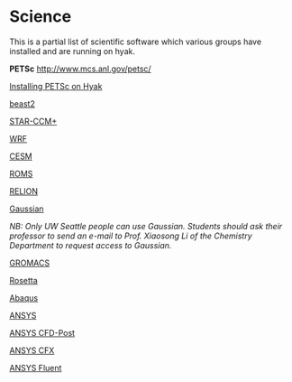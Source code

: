 # Science

This is a partial list of scientific software which various groups have installed and are running on hyak.

**PETSc**
http://www.mcs.anl.gov/petsc/

[Installing PETSc on Hyak](petsc.md)

[beast2](http://beast2.org/)

[STAR-CCM+](http://www.cd-adapco.com/products/star-ccm%C2%AE)

[WRF](http://www.wrf-model.org/index.php)

[CESM](http://www2.cesm.ucar.edu/)

[ROMS](https://www.myroms.org/index.php)

[RELION](http://www2.mrc-lmb.cam.ac.uk/relion/index.php/Main_Page)

[Gaussian](http://www.gaussian.com/)

_NB: Only UW Seattle people can use Gaussian. Students should ask their professor to send an e-mail to Prof. Xiaosong Li of the Chemistry Department to request access to Gaussian._

[GROMACS](http://www.gromacs.org/)

[Rosetta](https://www.rosettacommons.org/about)

[Abaqus](http://www.3ds.com/products-services/simulia/products/abaqus/)

[ANSYS](http://www.ansys.com/)

[ANSYS CFD-Post](http://www.ansys.com/Products/Simulation+Technology/Fluid+Dynamics/Results+Analysis+Products/ANSYS+CFD-Post)

[ANSYS CFX](http://www.ansys.com/Products/Simulation+Technology/Fluid+Dynamics/Fluid+Dynamics+Products/ANSYS+CFX)

[ANSYS Fluent](http://www.ansys.com/Products/Simulation+Technology/Fluid+Dynamics/Fluid+Dynamics+Products/ANSYS+Fluent)